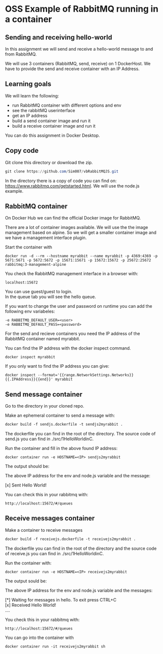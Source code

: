 # OSS Example of RabbitMQ running in a container

## Sending and receiving hello-world
In this assignment we will send and receive a hello-world message to and from RabbitMQ.

We will use 3 containers (RabbitMQ, send, receive) on 1 DockerHost.
We have to provide the send and receive container with an IP Address.

## Learning goals
We will learn the following:
- run RabbitMQ container with different options and env
- see the rabbitMQ userinterface
- get an IP address 
- build a send container image and run it
- build a receive container image and run it

You can do this assignment in Docker Desktop.

## Copy code
Git clone this directory or download the zip.
``` powershell
git clone https://github.com/Sim007/vbRabbitMQJS.git
```
In the directory there is a copy of code you can find on:
https://www.rabbitmq.com/getstarted.html. We will use the node.js example.

## RabbitMQ container
On Docker Hub we can find the official Docker image for RabbitMQ.

There are a lot of container images available. We will use the the image management based on alpine. So we will get a smaller container image and we have a management interface plugin.

Start the container with
``` 
docker run -d --rm --hostname myrabbit --name myrabbit -p 4369:4369 -p 5671:5671 -p 5672:5672 -p 15671:15671 -p 15672:15672 -p 25672:25672 rabbitmq:3-management-alpine
```
You check the RabbitMQ management interface in a browser with:

```
localhost:15672
```
You can use guest/guest to login.  
In the queue tab you will see the hello queue.

If you want to change the user and password on runtime you can add the following env variabeles:

```
-e RABBITMQ_DEFAULT_USER=<user> 
-e RABBITMQ_DEFAULT_PASS=<password>
```

For the send and recieve containers you need the IP address of the RabbitMQ container named myrabbit.

You can find the IP address with the docker inspect command.

```
docker inspect myrabbit
```

If you only want to find the IP address you can give:  
```
docker inspect --format='{{range.NetworkSettings.Networks}}{{.IPAddress}}{{end}}' myrabbit
```

## Send message container
Go to the directory in your cloned repo.

Make an ephemeral container to send a message with:
``` dockerfile
docker build -f sendjs.dockerfile -t sendjs2myrabbit .
```
The dockerfile you can find in the root of the directory. The source code of send.js you can find in ./src/1HelloWorldinC.

Run the container and fill in the above found IP address:
``` docker
docker container run -e HOSTNAME=<IP> sendjs2myrabbit
```
The output should be:

The above IP address for the env and node.js variable and the message:

[x] Sent Hello World!  

You can check this in your rabbitmq with:
``` 
http://localhost:15672/#/queues
```

## Receive messages container
Make a container to receive messages
``` dockerfile
docker build -f receivejs.dockerfile -t receivejs2myrabbit .
```
The dockerfile you can find in the root of the directory and the source code of receive.js you can find in ./src/1HelloWorldinC.

Run the container with:
``` docker
docker container run -e HOSTNAME=<IP> receivejs2myrabbit
```

The output sould be:

The above IP address for the env and node.js variable and the messages:

[*] Waiting for messages in hello. To exit press CTRL+C  
[x] Received Hello World!  
....
  
You check this in your rabbitmq with:
``` Docker
http://localhost:15672/#/queues
```
You can go into the container with
``` dockerfile
docker container run -it receivejs2myrabbit sh
```




